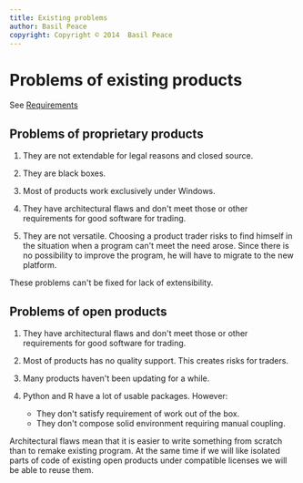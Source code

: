 ```yaml
---
title: Existing problems
author: Basil Peace
copyright: Copyright © 2014  Basil Peace
---
```


Problems of existing products
=============================

See [Requirements](<%= @items["/#{@item[:lang]}/requirements/"].path %>)

Problems of proprietary products
--------------------------------

1.	They are not extendable for legal reasons and closed source.

2.	They are black boxes.

3.	Most of products work exclusively under Windows.

4.	They have architectural flaws and don't meet those or other
requirements for good software for trading.

5.	They are not versatile.
	Choosing a product trader risks to find himself in the situation
when a program can't meet the need arose. Since there is no possibility
to improve the program, he will have to migrate to the new platform.

These problems can't be fixed for lack of extensibility.


Problems of open products
-------------------------

1.	They have architectural flaws and don't meet those or other
requirements for good software for trading.

2.	Most of products has no quality support. This creates risks for
traders.

3.	Many products haven't been updating for a while.

4.	Python and R have a lot of usable packages. However:

	*	They don't satisfy requirement of work out of the box.
	*	They don't compose solid environment requiring manual coupling.

Architectural flaws mean that it is easier to write something from
scratch than to remake existing program. At the same time if we will
like isolated parts of code of existing open products under compatible
licenses we will be able to reuse them.
